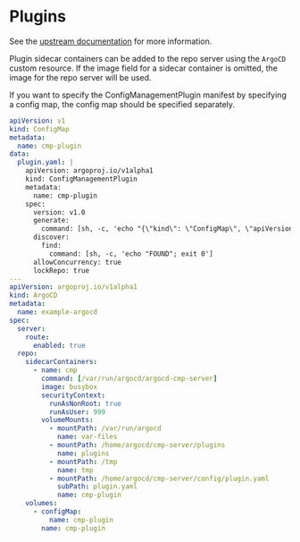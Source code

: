 # Plugins

See the [upstream documentation](https://argo-cd.readthedocs.io/en/stable/user-guide/config-management-plugins/#configure-plugin-via-sidecar) for more information.

Plugin sidecar containers can be added to the repo server using the `ArgoCD` custom resource. If the image field for a sidecar container is omitted, the image for the repo server will be used.

If you want to specify the ConfigManagementPlugin manifest by specifying a config map,
the config map should be specified separately.

```yaml
apiVersion: v1
kind: ConfigMap
metadata:
  name: cmp-plugin
data:
  plugin.yaml: |
    apiVersion: argoproj.io/v1alpha1
    kind: ConfigManagementPlugin
    metadata:
      name: cmp-plugin
    spec:
      version: v1.0
      generate:
        command: [sh, -c, 'echo "{\"kind\": \"ConfigMap\", \"apiVersion\": \"v1\", \"metadata\": { \"name\": \"$ARGOCD_APP_NAME\", \"namespace\": \"$ARGOCD_APP_NAMESPACE\", \"annotations\": {\"Foo\": \"$FOO\", \"Bar\": \"baz\"}}}"']
      discover:
        find:
          command: [sh, -c, 'echo "FOUND"; exit 0']
      allowConcurrency: true
      lockRepo: true
---
apiVersion: argoproj.io/v1alpha1
kind: ArgoCD
metadata:
  name: example-argocd
spec:
  server:
    route:
      enabled: true
  repo:
    sidecarContainers:
      - name: cmp
        command: [/var/run/argocd/argocd-cmp-server]
        image: busybox
        securityContext:
          runAsNonRoot: true
          runAsUser: 999
        volumeMounts:
          - mountPath: /var/run/argocd
            name: var-files
          - mountPath: /home/argocd/cmp-server/plugins
            name: plugins
          - mountPath: /tmp
            name: tmp
          - mountPath: /home/argocd/cmp-server/config/plugin.yaml
            subPath: plugin.yaml
            name: cmp-plugin
    volumes:
      - configMap:
          name: cmp-plugin
        name: cmp-plugin
```
